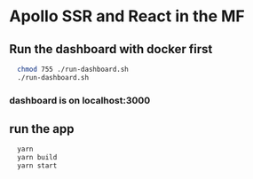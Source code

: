 # Apollo SSR and React in the MF

## Run the dashboard with docker first
```sh
  chmod 755 ./run-dashboard.sh
  ./run-dashboard.sh
```

### dashboard is on localhost:3000

## run the app
```sh
  yarn
  yarn build
  yarn start
```
